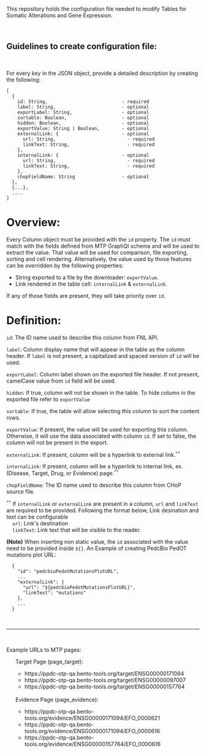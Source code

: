 
<p>This repository holds the configuration file needed to modify Tables for Somatic Alterations and Gene Expression. </p>

<br>
<h2>Guidelines to create configuration file:</h2> <br>

<p>
For every key in the JSON object, provide a detailed description by creating the following:

    [
      {  
        id: String,                           - required 
        label: String,                        - optional
        exportLabel: String,                  - optional 
        sortable: Boolean,                    - optional
        hidden: Boolean,                      - optional
        exportValue: String | Boolean,        - optional
        externalLink: {                       - optional
          url: String,                          - required
          linkText: String,                     - required
        },
        internalLink: {                       - optional
          url: String,                          - required
          linkText: String,                     - required
        },
        chopFieldName: String                 - optional
      },
      {...},
      ....
    ]
</p>
<h1>Overview:</h1>

Every Column object must be provided with the `id` property. The `id` must match with the fields defined from MTP GraphQl schema and will be used to extract the value. That value will be used for comparison, file exporting, sorting and cell rendering. Alternatively, the value used by those features can be overridden by the following properties:
    <ul>
      <li>String exported to a file by the downloader: `exportValue`.</li>
      <li>Link rendered in the table cell: `internalLink` & `externalLink`.</li>
    </ul>
If any of those fields are present, they will take priority over `id`.

<h1>Definition:</h1>

`id`: The ID name used to describe this column from FNL API.

`label`: Column display name that will appear in the table as the column header. If `label` is not present, a capitalized and spaced version of `id` will be used.

`exportLabel`: Column label shown on the exported file header. If not present, camelCase value from `id` field will be used.

`hidden`: If true, column will not be shown in the table. To hide column in the exported file refer to `exportValue`

`sortable`: If true, the table will allow selecting this column to sort the content rows.

`exportValue`: If present, the value will be used for exporting this column. Otherwise, it will use the data associated with column `id`. If set to false, the column will not be present in the export.

`externalLink`: If present, column will be a hyperlink to external link.<sup>`**`</sup>
 
`internalLink`: If present, column will be a hyperlink to internal link, ex. (Disease, Target, Drug, or Evidence) page.<sup>`**`</sup>

`chopFieldName`: The ID name used to describe this column from CHoP source file.

  <sup>`**`</sup> If `internalLink` or `externalLink` are present in a column, `url` and `linkText` are required to be provided. Following the format below, Link desination and text can be configurable <br> 
  &nbsp;&nbsp;&nbsp;&nbsp;`url`: Link's destination <br>
  &nbsp;&nbsp;&nbsp;&nbsp;`linkText`: Link text that will be visible to the reader.
  
 <b>(Note)</b> When inserting non static value, the `id` associated with the value need to be provided inside `${}`. An Example of creating PedcBio PedOT mutations plot URL:
  ```
    {
      "id": "pedcbioPedotMutationsPlotURL",
      ...
      "externalLink": {
        "url": "${pedcbioPedotMutationsPlotURL}",
        "linkText": "mutations"
      },
      ...
    }
  ```

<br><hr><br>

Example URLs to MTP pages: <br>
<ul>
  Target Page (page_target):
  <ul>
    <li> https://ppdc-otp-qa.bento-tools.org/target/ENSG00000171094 </li>
    <li> https://ppdc-otp-qa.bento-tools.org/target/ENSG00000097007 </li>
    <li> https://ppdc-otp-qa.bento-tools.org/target/ENSG00000157764 </li>
  </ul>

  <br>
  Evidence Page (page_evidence):
  <ul>
    <li> https://ppdc-otp-qa.bento-tools.org/evidence/ENSG00000171094/EFO_0000621 </li>
    <li> https://ppdc-otp-qa.bento-tools.org/evidence/ENSG00000171094/EFO_0000616 </li>
    <li> https://ppdc-otp-qa.bento-tools.org/evidence/ENSG00000157764/EFO_0000616 </li>
  </ul>
</ul>

